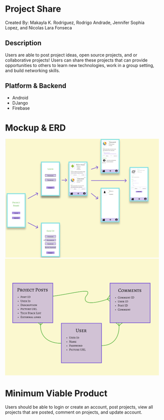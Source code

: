 Project Share
================

Created By: Makayla K. Rodriguez, Rodrigo Andrade, Jennifer Sophia Lopez, and Nicolas Lara Fonseca

## Description

Users are able to post project ideas, open source projects, and or collaborative projects!
Users can share these projects that can provide opportunities to others to learn new technologies, work in a group setting, and build networking skills.

## Platform & Backend
* Android
* DJango
* Firebase

# Mockup & ERD
![mockup](/img/Project03Wireframe.png)
![erd](/img/Project03ERD.png)

# Minimum Viable Product
Users should be able to login or create an account, post projects, view all projects that are posted, comment on projects, and update account.
